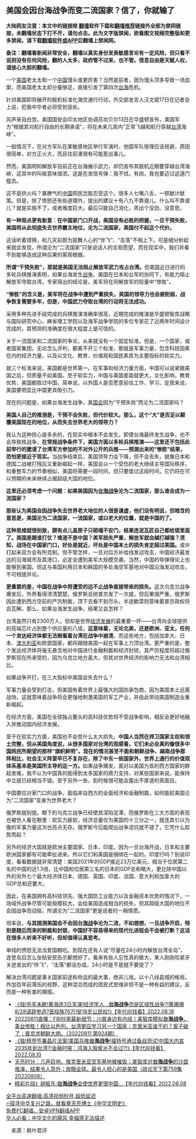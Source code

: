  <!-- 面包屑导航 --> <h2>美国会因台海战争而变二流国家？信了，你就输了</h2> <p class="notice"><b>大陆网友注意：本文中的链接除 <a href="https://github.com/bannedbook/fanqiang" >翻墙</a>软件下载和<a href="https://github.com/killgcd/justmysocks/blob/master/README.md">翻墙推荐</a>链接外全部为禁网链接，未翻墙状态下打不开，请勿点击。此为文字版禁闻，欲看图文视频完整版和更多禁闻，请下载<a href="https://github.com/bannedbook/fanqiang">翻墙软件或APP</a>后翻墙上禁闻网。</p><p>备注：翻墙看新闻非常安全，翻墙以真实身份发表敏感言论有一定风险，但只看不说则没有任何风险，翻的人太多，政府管不过来，也不管。信息自由是天赋人权，请放心大胆的翻墙。</b></p>  <div class="entry"> <p id="conimg">一个<a href="https://www.bannedbook.org/bnews/tag/%e7%be%8e%e5%9b%bd/" class="st_tag internal_tag" rel="tag" title="标签 美国 下的日志">美国</a>老太太和一个<a href="https://www.bannedbook.org/bnews/tag/%E4%B8%AD%E5%9B%BD/" class="st_tag internal_tag" rel="tag" title="标签 中国 下的日志">中国</a>馒头谁更厉害？当然是前者，因为馒头顶多导致一场血案，而美国老太太却分量够足，直接引发了第四次<a href="https://www.bannedbook.org/bnews/tag/%E5%8F%B0%E6%B5%B7/" class="st_tag internal_tag" rel="tag" title="标签 台海 下的日志">台海</a>危机。</p> <p>针对美国即将展开的舰机标准化海空通行行动，外交部发言人汪文斌17日在记者会上说，犯我中华者必将受到惩处。</p> <p>风声来自白宫。美国国安会印太地区协调员坎贝尔13日在华盛顿宣布，美国军方“根据其对航行自由的长期承诺”，将在未来几周内“正常飞越和航行穿越<a href="https://www.bannedbook.org/bnews/tag/%e5%8f%b0%e6%b9%be/" class="st_tag internal_tag" rel="tag" title="标签 台湾 下的日志">台湾</a>海峡”。</p> <p>一般情况下，在对方军队在某敏感地区举行军演时，他国军队按理应该规避，原因很简单，对方正火大，而且往前凑很有可能惹出事儿。</p> <p>然而，美国明知解放军目前正在台海展示武力，却仍宣布其舰机近期要穿越台湾海峡，这其中的叫板意味很浓。这是在发信号弹：我不怵，有岗，我也要迈过这道门槛去。</p> <p>这不是拱火吗？暴脾气的<span class='wp_keywordlink_affiliate'><a href="https://www.bannedbook.org/" title="中国" target="_blank">中国</a></span>网民岂能忍受这个。很多人七嘴八舌，一顿献计献策。但是，除了愤怒还有些道理外，提出的建议十有八九不靠谱儿。什么叫不靠谱儿？就是实施不了，或者难度巨大，最后只能自己消化，弄出个没劲、没意思。</p> <p><strong>有一种观点更有新意：在中国家门口开战，美国没有必胜的把握，一旦干预失败，美国将从此彻底失去世界霸主地位，沦为二流国家，美国付不起这个代价。</strong></p> <p>这话听着铿锵，和几天前颇为鼓舞人心的“伴飞”、“击落”不相上下。可是细分析起来就会发现，所谓沦为“二流国家”只是说话人的主观愿望，而在现实中，我们并看不到能够造成这种后果的客观根据。</p>  <p><strong>所谓“干预失败”，那就是美国无法阻止解放军武力攻占台湾。</strong>但美国近日进行的多轮兵棋推演表明，如果台海发生<a href="https://www.bannedbook.org/bnews/tag/%E6%88%98%E4%BA%89/" class="st_tag internal_tag" rel="tag" title="标签 战争 下的日志">战争</a>，美国在日本和台军的协同下，有能力阻止解放军夺取台湾，专家得出的结论是，美军将在同解放军的较量中“惨胜”。</p> <p><strong>“惨胜”的含义是，美军将在战争中遭到严重损失，美国的领导力也会被削弱，战争恢复需要多年，但是，中国武力夺取台湾的行动将无法成功。</strong></p> <p>采用多种先进手段完成的兵棋推演准确率很高，近期完成的推演是华盛顿智库战略与国际研究中心、麻省理工学院以及海军战争学院的多位专家花了近两年时间设计完成的，其预测的准确度在很大程度上是可信的。</p> <p>关于一流国家和二流国家的争论，从来就没有一个固定标准。但是，一个国家，或者国家集团，无论怎么评判，都离不开三个标准，那就是军事力量，包含科技因素在内的经济力量，以及以文化、教育、价值观和国民素质为主要指标的软实力。</p> <p>就三个标准来说，美国都是世界第一。在军事和经济力量方面，中国可以说紧跟美国之后，但质量不如美国。至于软实力，中国与美国差距就更大，文化影响，教育优势，美国都胜过中国，简单说，以外国人是否愿意前往工作、学习、定居来说，美国要明显比中国更具吸引力。</p> <p>现在的问题是，如果台海发生战争，美<a href="https://www.bannedbook.org/bnews/tag/%e5%9b%bd%e4%bc%9a/" class="st_tag internal_tag" rel="tag" title="标签 国会 下的日志">国会</a>因为“干预失败”而沦为二流国家吗？</p> <p><strong>美国人自己的推测是，干预不会失败，但代价较大。那么，这个“大”是否足以颠覆美国现在的地位，从而失去世界老大的领导力？</strong></p> <p>我认为这种担心是多余的，在现实中根本不会发生。即便台海最终发生战争，也不会导致核战争，<strong>在常规战争条件下，美国方面以多轮兵棋推演——这里还不包括此前举行的邀请了台湾军方参加的不对外公开的兵推——预测出来的“惨胜”结果，恐怕更接近于现实。</strong>当战争结束后，美国领导力会下降，但不会丢失，就像日本和德国二战被打残后又重新崛起一样，美国会以一个受伤的老大继续主导国际秩序，和重整军力的节奏相似，美国将需要一段时间，但只要度过这段时间，它仍将在可以预期的未来继续占据超级大国的地位。</p>  <p><strong>这里还必须考虑一个问题：如果美国因为<a href="https://www.bannedbook.org/bnews/tag/%E5%8F%B0%E6%B5%B7%E6%88%98%E4%BA%89/" class="st_tag internal_tag" rel="tag" title="标签 台海战争 下的日志">台海战争</a>沦为二流国家，那么谁会成为一流国家？</strong></p> <p><strong>那些认为美国会因战争失去世界老大地位的人很是谦虚，他们没有明说，但暗含的意思是，美国沦为二流国家，一流国家，或曰老大的位置，就是中国的了。</strong></p> <p><strong>这种思维就很别致，颇有点儿盖房子只砌墙不安门，结果连泥瓦匠自己都给锁里面了。美国是跟谁打仗？难道不是中国？美军损失严重，解放军就会越打越强？</strong><strong>须知，战场在中国家门口，好处是就近，坏处是中国本土的损失肯定超过美国。</strong>或许打起来双方会有所克制，但不管怎样，一旦对后方补给线发动攻击，中国经济最发达的沿海城市及其港口，必定会遭到美军大规模空袭。当然，中国的导弹理论上也能够到美国，但这与美国利用日本和韩国的多处海空军基地对中国沿海发动攻击，不可相提并论。</p> <p><strong>更重要的是，中国在战争中将遭受的远不止战争直接带来的损失。</strong>这次乌克兰战争爆发后，外界看得清清楚楚，俄罗斯总统普京发了一次威，但后果很严重，俄罗斯因此遭到西方空前的严厉制裁，顶下去看不到尽头，半途歇菜则意味着普京政权将会瓦解。那么，如果台海发生战争，结果又会怎样？</p> <p>台湾虽然只有2300万人，但却是世界<span class='wp_keywordlink'><a href="https://www.bannedbook.org/forum2/topic869.html" title="宪政、法治和经济发展——走向市场经济的制度保障" target="_blank">经济发展</a></span>的最重要一环——台湾向全球提供的高端芯片占到整个供应量的八成，<strong>这意味着，无论北美，还是欧洲、亚太，任何一个发达经济体都无法眼看着台湾在战争中崩溃</strong>，而这些地方，包括加拿大、日本、<a href="https://www.bannedbook.org/bnews/tag/%e6%be%b3%e5%a4%a7%e5%88%a9%e4%ba%9a/" class="st_tag internal_tag" rel="tag" title="标签 澳大利亚 下的日志">澳大利亚</a>和欧盟国家，都将跟随美国一起在军事上力顶台湾。更严重的是，整个发达经济体将毫无悬念地对中国进行金融制裁和经济封锁，其严厉程度将超过俄罗斯现在所承受的，因为乌克兰地方虽大，但其对世界经济的影响力无法和台湾相比。</p> <p>如果战争开打，在三大指标中美国会失去什么？</p> <p>军事力量会受到打击，但美国有着世界上最强大的国防承包商，因为美国本土远离战场，这就意味着战争将会更强地刺激美国的军工产业，并由此带动美国制造业重新崛起。</p> <p>在经济方面，美国在全球独占鳌头的高科技优势将不受战争影响，相反会更好地融入并推动国内经济发展。</p>  <p>至于在软实力方面，美国也不会受什么太大损失。<strong>中国人当然在捍卫国家主权和领土完整，但从美国角度说，从很多国家对台湾的观感看，它们未必会真的像很多中国网民所期望的那样“旗帜鲜明”。</strong><strong>现在的情况甚至不能和朝鲜战争、越南战争那阵相比，社会主义阵营早已不复存在，除了中东一些国家外，世界上通行的价值观体系基本是美国所主导的这一方。</strong>如果战争爆发，面对以美国为首的西方国家的群起发难，我不认为中国真的能得到太多国家的鼎力支持，对某些国家来说，能保持中立就已经相当不错。至于另外一些，到时候很可能会露出不厚道的真面目。</p> <p>中国要应对家门口的战争，面临来自西方的全面经济和金融制裁，如何能趁美国沦为“二流国家”变身为世界老大？</p> <p>俄罗斯就别提。眼下的乌克兰战争已经使其深陷泥潭，而俄罗斯在三大方面的表现也被世人看在眼里：软实力疲软，经济总量仅为美国的十三分之一，就连其引以为傲的军事力量这次也亮点无存。俄罗斯今后能爬出战争泥坑就不错了，它凭什么趁势而起？</p> <p>另外的经济大国就是欧洲主要国家、日本、印度。因为一旦台海开战，日本和主要欧洲国家都有可能牵扯进来，所以它们和美国是捆绑在一起的。印度行吗？别说印度，看看数据就非常清楚：美国2021年的GDP接近23万亿美元，相当于位居第二名的中国的近1.3倍，比中国和位居第三名的日本的GDP总和略大，更比除中国以外的另外七个最大经济体日本、德国、英国、印度、法国、意大利和加拿大的GDP总和还要大。</p> <p>因此，在美国拥有高科技领先、强大国防工业能力以及金融资本优势的情况下，一场域外战争尽管可能规模较大，会给美国造成相当的损失，但其超级大国的地位不会因战争而动摇，所谓沦为“二流国家“更是说者的一厢情愿。</p> <p>坦率说，<strong>与其揣测美国会不会因台<a href="https://www.bannedbook.org/bnews/tag/%e6%b5%b7%e6%88%98/" class="st_tag internal_tag" rel="tag" title="标签 海战 下的日志">海战</a>争沦为二流，不如想想，一旦战争开启，特别是随后而来的制裁和封锁，中国好不容易得来的现代化进程会不会被打断？这话在很多人听来不好听，但却值得认真思考。</strong></p> <p>单纯的愤怒无法当爱国粮吃。到现在还有人说“尽量在24小时内解放台湾全岛”，连登岛后怎么张贴安民告示都想好了。看来有些人忘性真的极大，某人刚刚咬紧牙关迸发出的“伴飞”、“击落”都没办成，24小时是不是就不要提了？</p> <p>解决台湾问题是事关国家前途和命运的最大事，绝非儿戏。以十八线县城的格局，外加百年前落伍的视野，这种混合而成的团民式思维非但不是一种有益的建议，反而是一种有害的撺掇。</p>  <p></p> <div id="taboola-mid-1"></div>  <ul class='op-related-articles' title='相关阅读'> <li><a href='https://www.bannedbook.org/bnews/taiwannews/20220818/1773324.html' target='_blank'>《独!共军未歇!黄海连3日军演!经济学人…<b>台海战争</b>恐是区域性战争?!黄珊珊8/28请辞参选?首投族76万!挺18岁公民权!》【年代向钱看】2022.08.18</a></li> <li><a href='https://www.bannedbook.org/bnews/bannedvideo/20220811/1770173.html' target='_blank'>20220811直播：FBI抄家最新细节：川普身边有内线！美智库模拟<b>台海战争</b>，美台惨胜！相比以色列，台湾更应学习另一个国家；克里米亚谁干的？案子破了；普京求朝鲜大炮。（20220811 第924期）</a></li> <li><a href='https://www.bannedbook.org/bnews/taiwannews/20220810/1769840.html' target='_blank'>《独!拜登签署晶片法案!美国兵推<b>台海战争</b>!福特号通过备战测试!中国大内宣2035年到台湾?!金融时报：鸿海入股紫光不会过?!》【年代向钱看】2022.08.10</a></li> <li><a href='https://www.bannedbook.org/bnews/cbnews/20220810/1769634.html' target='_blank'>天亮时分：几声巨响，俄克里米亚空军基地被摧毁；美智库对<b>台海战争</b>的沙盘推演，结果令人意外；放眼全球，最令人担心的是美国（政论天下第759集 20220808）</a></li> <li><a href='https://www.bannedbook.org/bnews/taiwannews/20220808/1768943.html' target='_blank'>精彩片段》胡振东:<b>台海战争</b>会使世界更恨中国...【年代向钱看】2022.08.08</a></li> </ul> <p class="texttj"> <a href="https://github.com/bannedbook/fanqiang/wiki/V2ray%E6%9C%BA%E5%9C%BA" target="_blank">全平台高速翻墙:高清视频秒开,超低延迟</a><br/> <a href="https://www.bannedbook.org/bnews/comments/20220808/1768773.html" target="_blank">🔥探寻中华复兴之路，就看章天亮博士《中华文明史》</a><br/> <a href="https://github.com/bannedbook/fanqiang/wiki/%E7%A6%81%E9%97%BB%E7%BD%91%E5%AE%89%E5%8D%93%E7%BF%BB%E5%A2%99%E6%96%B0%E9%97%BBAPP" target="_blank">免费PC翻墙、安卓VPN翻墙APP</a><br/> <a href="https://www.bannedbook.org/bnews/comments/20220220/1694796.html" target="_blank">华人必看：中华文化的飓风 幸福感无法描述</a> </p><p class="src-info">　来源：枫叶君评 </p><a name='sharetosocial'></a>  <div style="margin-bottom:5px;padding-bottom:5px;clear:both"> <div id="archive-pix-1" class="banner-ads"> <!-- AuctionX Display platform tag START --> <div id="27602x728x90x621x_ADSLOT1" clicktrack="%%CLICK_URL_ESC%%"></div>  <!-- AuctionX Display platform tag END --> </div> <div id="archive-pix-2" class="banner-ads"> <!-- AuctionX Display platform tag START --> <div id="27556x300x250x621x_ADSLOT1" clicktrack="%%CLICK_URL_ESC%%" style="margin:0 auto;text-align:center"></div>  <!-- AuctionX Display platform tag END --> </div> </div>  <div id="archive-pix-1" class="banner-ads"> <!-- AuctionX Display platform tag START --> <div id="27603x728x90x621x_ADSLOT1" clicktrack="%%CLICK_URL_ESC%%"></div>  <!-- AuctionX Display platform tag END --> </div> </div><!--END ENTRY--> 